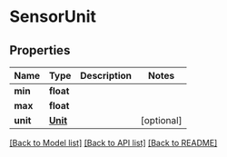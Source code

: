 # SensorUnit


## Properties
Name | Type | Description | Notes
------------ | ------------- | ------------- | -------------
**min** | **float** |  | 
**max** | **float** |  | 
**unit** | [**Unit**](Unit.md) |  | [optional] 

[[Back to Model list]](../README.md#documentation-for-models) [[Back to API list]](../README.md#documentation-for-api-endpoints) [[Back to README]](../README.md)



